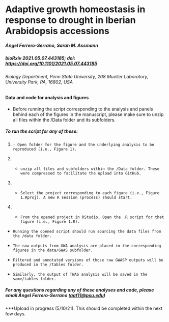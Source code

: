 

# **Adaptive growth homeostasis in response to drought in Iberian Arabidopsis accessions**

##### Ángel Ferrero-Serrano, Sarah M. Assmann

##### bioRxiv 2021.05.07.443185; doi: https://doi.org/10.1101/2021.05.07.443185

###### Biology Department, Penn State University, 208 Mueller Laboratory, University Park, PA, 16802, USA

#### Data and code for analysis and figures

- Before running the script corresponding to the analysis and panels behind each of the figures in the manuscript, please make sure to unzip all files within the /Data folder and its subfolders.

##### To run the script for any of these:

1.     - Open folder for the figure and the underlying analysis to be reproduced (i.e., Figure 1).

3. -     unzip all files and subfolders within the /Data folder. These were compressed to facilitate the upload into GitHub.

5. -     Select the project corresponding to each figure (i.e., Figure 1.Rproj). A new R session (process) should start.

7. -     From the opened project in RStudio, Open the .R script for that figure (i.e., Figure 1.R).

-     Running the opened script should run sourcing the data files from the /data folder.

-     The raw outputs from GWA analysis are placed in the corresponding figures in the data/GWAS subfolder.
-     Filtered and annotated versions of those raw GWASP outputs will be produced in the /tables folder.
-     Similarly, the output of TWAS analysis will be saved in the same/tables folder.

##### *For any questions regarding any of these analyses and code, please email Ángel Ferrero-Serrano (aaf11@psu.edu)*

***Upload in progress (5/10/21). This should be completed within the next few days.

